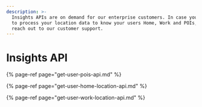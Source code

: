 ```yaml
---
description: >-
  Insights APIs are on demand for our enterprise customers. In case you want us
  to process your location data to know your users Home, Work and POIs, please
  reach out to our customer support.
---
```


# Insights API

{% page-ref page="get-user-pois-api.md" %}

{% page-ref page="get-user-home-location-api.md" %}

{% page-ref page="get-user-work-location-api.md" %}

